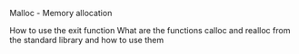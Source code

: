 Malloc - Memory allocation


 How to use the exit function
 What are the functions calloc and realloc from the standard library and how to use them

